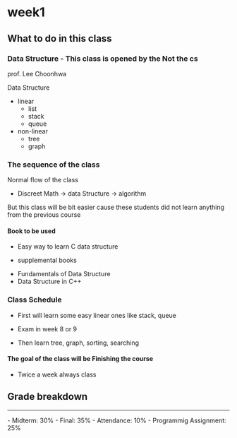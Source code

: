 # week1

## What to do in this class

### Data Structure - This class is opened by the Not the cs

prof. Lee Choonhwa

Data Structure

- linear
  - list
  - stack
  - queue
- non-linear
  - tree
  - graph

### The sequence of the class

Normal flow of the class

- Discreet Math -> data Structure -> algorithm

But this class will be bit easier cause these students did not learn anything from the previous course

#### Book to be used

- Easy way to learn C data structure

* supplemental books

- Fundamentals of Data Structure
- Data Structure in C++

### Class Schedule

- First will learn some easy linear ones like stack, queue

- Exam in week 8 or 9

- Then learn tree, graph, sorting, searching

#### The goal of the class will be Finishing the course

- Twice a week always class

## Grade breakdown

<hr/>
- Midterm: 30%
- Final: 35%
- Attendance: 10%
- Programmig Assignment: 25%
